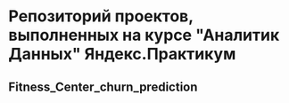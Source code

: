 # Репозиторий проектов, выполненных на курсе "Аналитик Данных" Яндекс.Практикум

## Fitness_Center_churn_prediction
